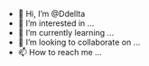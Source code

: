 - 👋 Hi, I’m @Ddellta
- 👀 I’m interested in ...
- 🌱 I’m currently learning ...
- 💞️ I’m looking to collaborate on ...
- 📫 How to reach me ...

<!---
Ddellta/Ddellta is a ✨ special ✨ repository because its `README.md` (this file) appears on your GitHub profile.
You can click the Preview link to take a look at your changes.
--->
